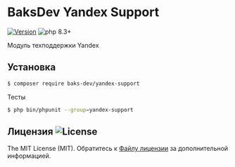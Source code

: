 # BaksDev Yandex Support

[![Version](https://img.shields.io/badge/version-7.1.3-blue)](https://github.com/baks-dev/yandex-support/releases)
![php 8.3+](https://img.shields.io/badge/php-min%208.3-red.svg)

Модуль техподдержки Yandex

## Установка

``` bash
$ composer require baks-dev/yandex-support
```

Тесты

``` bash
$ php bin/phpunit --group=yandex-support
```

## Лицензия ![License](https://img.shields.io/badge/MIT-green)

The MIT License (MIT). Обратитесь к [Файлу лицензии](LICENSE.md) за дополнительной информацией.
